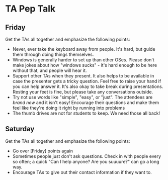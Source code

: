 # TA Pep Talk

## Friday

Get the TAs all together and emphasize the following points:

* Never, ever take the keyboard away from people. It's hard, but guide them
  through doing things themselves.
* Windows is generally harder to set up than other OSes. Please don't make jokes
  about how "windows sucks" - it's hard enough to be here without that, and
  people will hear it.
* Support other TAs when they present. It also helps to be available in case the presenter gets a tricky question. Feel free to raise your hand if you can help answer it. It's also okay to take break during presentations. Resting your feet is fine, but please take any conversations outside.
* Try not use words like "simple", "easy", or "just". The attendees are _brand new_ and it isn't easy! Encourage their questions and make them feel like they're doing it right by running into problems
* The thumb drives are not for students to keep. We need those all back!

## Saturday

Get the TAs all together and emphasize the following points:

* Go over [Friday] points again
* Sometimes people just don't ask questions. Check in with people every so
  often; a quick "Can I help anyone? Are you suuuure?" can go a long way.
* Encourage TAs to give out their contact information if they want to.
